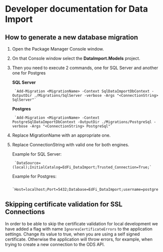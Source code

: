 # Developer documentation for Data Import

## How to generate a new database migration

1. Open the Package Manager Console window.
2. On that Console window select the **DataImport.Models** project.
3. Then you need to execute 2 commands, one for SQL Server and another one for Postgres

   **SQL Server**

        `Add-Migration <MigrationName> -Context SqlDataImportDbContext -OutputDir ./Migrations/SqlServer -verbose -Args "<ConnectionString> SqlServer"`

   **Postgres**

        `Add-Migration <MigrationName> -Context PostgreSqlDataImportDbContext -OutputDir ./Migrations/PostgreSql -verbose -Args "<ConnectionString> PostgreSql"`

4. Replace MigrationName with an appropriate one.
5. Replace ConnectionString with valid one for both engines.

   Example for SQL Server:

        `DataSource=(local);InitialCatalog=EdFi_DataImport;Trusted_Connection=True;`

   Example for Postgres:

        `Host=localhost;Port=5432;Database=EdFi_DataImport;username=postgres;Password=password;`

## Skipping certificate validation for SSL Connections

In order to be able to skip the certificate validation for local development we have added a flag with name `IgnoresCertificateErrors` to the application settings.
Change its value to true, when you are using a self signed certificate. Otherwise the application will throw errors, for example, when trying to create a new connection to the ODS API.
